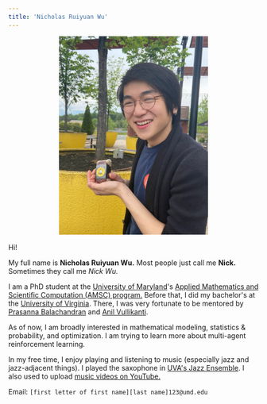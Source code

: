 ```yaml
---
title: 'Nicholas Ruiyuan Wu'
---
```

<div style="text-align: center;">

<img src="me_2023-08-14.jpeg" width=300/>

</div>

Hi! 

My full name is **Nicholas Ruiyuan Wu.** Most people just call me **Nick.** Sometimes they call me *Nick Wu.*

I am a PhD student at the [University of Maryland](https://maryland.edu/)'s [Applied Mathematics and Scientific Computation (AMSC) program.](https://amsc.umd.edu) Before that, I did my bachelor's at the [University of Virginia](https://www.virginia.edu/). There, I was very fortunate to be mentored by [Prasanna Balachandran](https://engineering.virginia.edu/balachandran-group/team) and [Anil Vullikanti](https://biocomplexity.virginia.edu/person/anil-vullikanti).

As of now, I am broadly interested in mathematical modeling, statistics & probability, and optimization. I am trying to learn more about multi-agent reinforcement learning.

In my free time, I enjoy playing and listening to music (especially jazz and jazz-adjacent things). I played the saxophone in [UVA's Jazz Ensemble](https://www.youtube.com/watch?v=VESyseJabG4). I also used to upload [music videos on YouTube.](https://www.youtube.com/sladjkf)

Email: `[first letter of first name][last name]123@umd.edu`
